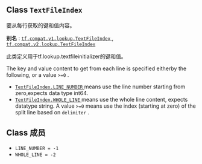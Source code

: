 

## Class  `TextFileIndex` 
要从每行获取的键和值内容。

**别名** : [ `tf.compat.v1.lookup.TextFileIndex` ](/api_docs/python/tf/lookup/TextFileIndex), [ `tf.compat.v2.lookup.TextFileIndex` ](/api_docs/python/tf/lookup/TextFileIndex)

此类定义用于tf.lookup.textfileinitializer的键和值。

The key and value content to get from each line is specified eitherby the following, or a value  `>=0` .

- [ `TextFileIndex.LINE_NUMBER` ](https://tensorflow.google.cn/api_docs/python/tf/lookup/TextFileIndex#LINE_NUMBER) means use the line number starting from zero,expects data type int64.
- [ `TextFileIndex.WHOLE_LINE` ](https://tensorflow.google.cn/api_docs/python/tf/lookup/TextFileIndex#WHOLE_LINE) means use the whole line content, expects datatype string.
A value  `>=0`  means use the index (starting at zero) of the split line based    on  `delimiter` .

## Class 成员
-  `LINE_NUMBER = -1`  []()
-  `WHOLE_LINE = -2`  []()
